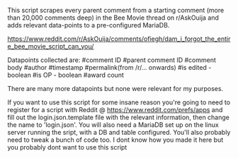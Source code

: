 This script scrapes every parent comment from a starting comment (more than 20,000 comments deep) 
in the Bee Movie thread on r/AskOuija and adds relevant data-points to a pre-configured MariaDB.

https://www.reddit.com/r/AskOuija/comments/ofiegh/dam_i_forgot_the_entire_bee_movie_script_can_you/

Datapoints collected are:
#comment ID
#parent comment ID
#comment body
#author
#timestamp
#permalink(from /r/... onwards)
#is edited - boolean
#is OP - boolean
#award count

There are many more datapoints but none were relevant for my purposes.

If you want to use this script for some insane reason you're going to need to register for a script
with Reddit @ https://www.reddit.com/prefs/apps and fill out the login.json.template file with the
relevant information, then change the name to 'login.json'. You will also need a MariaDB set up on
the linux server running the sript, with a DB and table configured. You'll also probably need to tweak
a bunch of code too. I dont know how you made it here but you probably dont want to use this script
